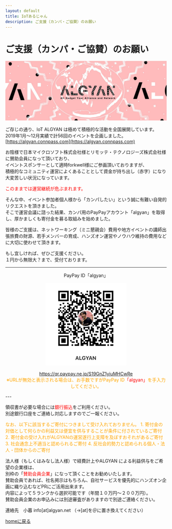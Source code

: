 ```yaml
---
layout: default
title: IoTあるじゃん
description: ご支援（カンパ・ご協賛）のお願い
---
```


# ご支援（カンパ・ご協賛）のお願い

![algyan](/img/algyan.jpg)

ご存じの通り、IoT ALGYAN は極めて積極的な活動を全国展開しています。  
2019年1月〜12月実績で計56回のイベントを企画しました。  
[https://algyan.connpass.com](https://algyan.connpass.com)  

お陰様で日本マイクロソフト株式会社様とリモッテ・テクノロジーズ株式会社様に賛助会員になって頂いており、  
イベントスポンサーとして適時forkwell様にご参画頂いておりますが、  
積極的なコミュニティ運営によくあることとして資金が持ち出し（赤字）になり大変苦しい状況になっています。

<font color="red">
このままでは運営継続が危ぶまれます。
</font>

そんな中、イベント参加者個人様から「カンパしたい」という誠に有難い自発的リクエストを頂きました。  
そこで運営会議に諮った結果、カンパ用のPayPayアカウント「algyan」を取得し、厚かましくも寄付金を募る取組みを始めました。  

皆様のご支援は、ネットワーキング（ミニ懇親会）費用や地方イベントの講師出張旅費の財源、若手メンバーの育成、ハンズオン運営やノウハウ維持の費用などに大切に使わせて頂きます。  

もし宜しければ、ぜひご支援ください。  
１円から無限大？まで、受付ております。  

---
<div style="text-align: center;">
PayPay ID「algyan」

<p>
<a href="https://qr.paypay.ne.jp/S19GnZ1yiuMHCwRe" target="blank">
<img src="./img/paypay.jpg" width="50%">
</a>
</p>

<p>
<a href="https://qr.paypay.ne.jp/S19GnZ1yiuMHCwRe" target="blank">
https://qr.paypay.ne.jp/S19GnZ1yiuMHCwRe</a>
<br>
<font color="orange">※URLが無効と表示される場合は、お手数ですがPayPay ID</font><font color="red">「algyan」</font><font color="orange">を手入力してください。</font>
</p>
</div>
---

領収書が必要な場合には<font color="red">銀行振込</font>をご利用ください。  
別途銀行口座をご連絡し対応しますのでご一報ください。

<font color="orange">
なお、以下に該当するご寄付につきまして受け入れておりません。  
1. 寄付金の対価として何らかの利益又は便宜を供与することが条件に付されているご寄付
2. 寄付金の受け入れがALGYANの運営遂行上支障を及ぼすおそれがあるご寄付
3. 社会通念上不適当と認められるご寄付
4. 反社会的勢力と認められる個人・法人・団体からのご寄付
</font>

法人様（もしくはみなし法人様）で経費計上やALGYAN による利益供与をご希望の企業様は、  
別枠の「<font color="red">賛助会員企業</font>」になって頂くことをお勧めいたします。  
賛助会員であれば、社名掲示はもちろん、自社サービスを優先的にハンズオン企画に織り込むなどPRにご活用出来ます。  
内容によって５ランクから選択可能です（年間１０万円〜２００万円）。  
賛助会員企業のお申込みには別途審査がありますので別途ご連絡ください。

連絡先　小暮	info[at]algyan.net （→[at]を＠に置き換えてください）

[homeに戻る](index)
